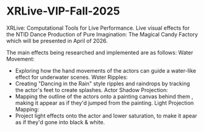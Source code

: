 # XRLive-VIP-Fall-2025
XRLive: Computational Tools for Live Performance. Live visual effects for the NTID Dance Production of Pure Imagination: The Magical Candy Factory which will be presented in April of 2026.

The main effects being researched and implemented are as follows:
Water Movement:
* Exploring how the hand movements of the actors can guide a water-like effect for underwater scenes.
Wster Ripples:
* Creating "Dancing in the Rain" style ripples and raindrops by tracking the actor's feet to create splashes.
Actor Shadow Projection:
* Mapping the outline of the actors onto a painting canvas behind them , making it appear as if they'd jumped from the painting.
Light Projection Mapping:
* Project light effects onto the actor and lower saturation, to make it apear as if they'd gone into black & white. 
